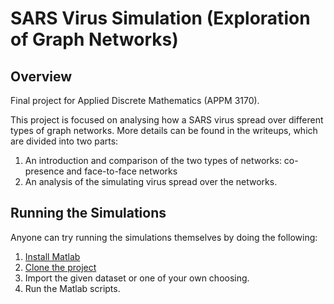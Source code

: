 # SARS Virus Simulation (Exploration of Graph Networks)

## Overview
Final project for Applied Discrete Mathematics (APPM 3170).  

This project is focused on analysing how a SARS virus spread over different types of graph networks. More details can be found in the writeups, which are divided into two parts: 
1. An introduction and comparison of the two types of networks: co-presence and face-to-face networks
2. An analysis of the simulating virus spread over the networks. 

## Running the Simulations
Anyone can try running the simulations themselves by doing the following:
1. [Install Matlab](https://www.mathworks.com/help/install/)
2. [Clone the project](https://github.com/Jaesunee/VirusSim.git)
3. Import the given dataset or one of your own choosing.
5. Run the Matlab scripts.

